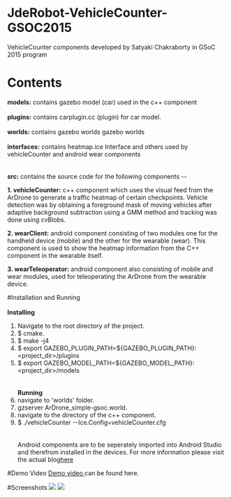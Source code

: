# JdeRobot-VehicleCounter-GSOC2015
VehicleCounter components developed by Satyaki Chakraborty in GSoC 2015 program

# Contents
<b>models:</b> contains gazebo model (car) used in the c++ component
<br><br>
<b>plugins:</b> contains carplugin.cc (plugin) for car model.
<br><br>
<b>worlds:</b> contains gazebo worlds gazebo worlds
<br><br>
<b>interfaces:</b> contains heatmap.ice Interface and others used by vehicleCounter and android wear components<br>
<br><br>
<b>src:</b> contains the source code for the following components --
<p><b>1. vehicleCounter:</b> c++ component which uses the visual feed from the ArDrone to generate a traffic heatmap of certain checkpoints. Vehicle detection was by obtaining a foreground mask of moving vehicles after adaptive background subtraction using a GMM method and tracking was done using cvBlobs.
<br><p><b>2. wearClient:</b> android component consisting of two modules one for the handheld device (mobile) and the other for the wearable (wear). This component is used to show the heatmap information from the C++ component in the wearable itself.
<br><p><b>3. wearTeleoperator:</b> android component also consisting of mobile and wear modules, used for teleoperating the ArDrone from the wearable device.

#Installation and Running
<br><br>
<b>Installing</b><br>
1. Navigate to the root directory of the project. <br>
2. $ cmake. <br>
3. $ make -j4 <br>
4. $ export GAZEBO_PLUGIN_PATH=${GAZEBO_PLUGIN_PATH}:<project_dir>/plugins <br>
5. $ export GAZEBO_MODEL_PATH=${GAZEBO_MODEL_PATH}:<project_dir>/models <br>
<br><br>
<b>Running</b></br>
1. navigate to 'worlds' folder. <br>
2. gzserver ArDrone_simple-gsoc.world. <br>
3. navigate to the directory of the c++ component. <br>
4. $ ./vehicleCounter --Ice.Config=vehicleCounter.cfg </br>
<br><br>
Android components are to be seperately imported into Android Studio and therefrom installed in the devices.
For more information please visit the actual blog<a href="http://jderobot.org/Chakraborty-colab#Documentation">here</a>

#Demo Video
<a
 href = "https://www.youtube.com/watch?v=VCij_LN1CRU">
 Demo video
</a> can be found here.

#Screenshots
<img src="http://jderobot.org/store/chakraborty/uploads/images/scr1.png"/>
<img src="http://jderobot.org/store/chakraborty/uploads/images/scr2.png"/>
